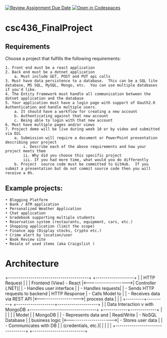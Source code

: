 [![Review Assignment Due Date](https://classroom.github.com/assets/deadline-readme-button-22041afd0340ce965d47ae6ef1cefeee28c7c493a6346c4f15d667ab976d596c.svg)](https://classroom.github.com/a/e8CdihvW)
[![Open in Codespaces](https://classroom.github.com/assets/launch-codespace-2972f46106e565e64193e422d61a12cf1da4916b45550586e14ef0a7c637dd04.svg)](https://classroom.github.com/open-in-codespaces?assignment_repo_id=16991446)
# csc436_FinalProject

## Requirements
Choose a project that fulfills the following requirements:

	1. Front end must be a react application
	2. Back end must be a dotnet application
		a. Must include GET, POST and PUT api calls
	3. Must have data persistence to a database.  This can be a SQL lite database, MS SQL, MySQL, Mongo, etc.  You can use multiple databases if you'd like. 
	4. The Entity Framework must handle all communication between the dotnet application and the database
	5. Your application must have a login page with support of Oauth2.0 Authentication and handle multiple users.
		a. It should have a workflow for creating a new account
		b. Authenticating against that new account
		c. Being able to login with that new account
	6. Must have multiple pages and/or views
	7. Project demo will be live during week 10 or by video and submitted via D2L
		a. Submission will require a document or PowerPoint presentation describing your project
			i. Describe each of the above requirements and how your project meets them
			ii. Why did you choose this specific project
			iii. If you had more time, what would you do differently
		b. Project  source code must be committed to GitHub.  If you submit a presentation but do not commit source code then you will receive a 0%.  


## Example projects:
	• Blogging Platform
	• Bank / ATM application
	• Personalized Weather Application
	• Chat application
	• Gradebook supporting multiple students
	• Reservation system (restaurants, equipment, cars, etc.)
	• Shopping application (limit the scope)
	• Finance app (Display stocks, Crypto etc.)
	• Crime alert by location/user
	• Book Review site
	• Resale of used items (aka Craigslist )

# Architecture
 +----------------------------------------+                     +-------------------+
 |                                        |  HTTP Request       |                   |
 |       Frontend (View) - React          |<------------------->|  Controller (.NET)|
 |  - Handles user interface              |                     |  - Handles requests|
 |  - Sends HTTP requests to backend      |  HTTP Response      |  - Calls Model to  |
 |  - Receives data via REST API          |<------------------->|    process data    |
 |                                        |                     +---------+---------+
 +-------------------+--------------------+                               |
                     |                                                Data Interaction
                     v                                                   with MongoDB
 +---------------------------------+                       +------------+-------------+
 |                                 |                       |                          |
 |            Model                |                       |        MongoDB           |
 |     - Represents data and       |   Read/Write          |     - NoSQL Database     |
 |       business logic            |<--------------------->|     - Stores user data   |
 |     - Communicates with DB      |                       |       (credentials, etc.)|
 |                                 |                       |                          |
 +---------------------------------+                       +--------------------------+

